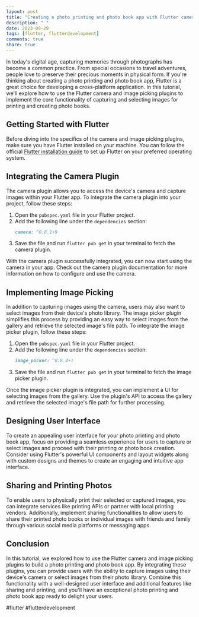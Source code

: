 ```yaml
---
layout: post
title: "Creating a photo printing and photo book app with Flutter camera and image picking"
description: " "
date: 2023-09-29
tags: [flutter, flutterdevelopment]
comments: true
share: true
---
```


In today's digital age, capturing memories through photographs has become a common practice. From special occasions to travel adventures, people love to preserve their precious moments in physical form. If you're thinking about creating a photo printing and photo book app, Flutter is a great choice for developing a cross-platform application. In this tutorial, we'll explore how to use the Flutter camera and image picking plugins to implement the core functionality of capturing and selecting images for printing and creating photo books.

## Getting Started with Flutter

Before diving into the specifics of the camera and image picking plugins, make sure you have Flutter installed on your machine. You can follow the official [Flutter installation guide](https://flutter.dev/docs/get-started/install) to set up Flutter on your preferred operating system.

## Integrating the Camera Plugin

The camera plugin allows you to access the device's camera and capture images within your Flutter app. To integrate the camera plugin into your project, follow these steps:

1. Open the `pubspec.yaml` file in your Flutter project.
2. Add the following line under the `dependencies` section:
   ```markdown
   camera: ^0.8.1+9
   ```
3. Save the file and run `flutter pub get` in your terminal to fetch the camera plugin.

With the camera plugin successfully integrated, you can now start using the camera in your app. Check out the camera plugin documentation for more information on how to configure and use the camera.

## Implementing Image Picking

In addition to capturing images using the camera, users may also want to select images from their device's photo library. The image picker plugin simplifies this process by providing an easy way to select images from the gallery and retrieve the selected image's file path. To integrate the image picker plugin, follow these steps:

1. Open the `pubspec.yaml` file in your Flutter project.
2. Add the following line under the `dependencies` section:
   ```markdown
   image_picker: ^0.8.4+1
   ```
3. Save the file and run `flutter pub get` in your terminal to fetch the image picker plugin.

Once the image picker plugin is integrated, you can implement a UI for selecting images from the gallery. Use the plugin's API to access the gallery and retrieve the selected image's file path for further processing.

## Designing User Interface

To create an appealing user interface for your photo printing and photo book app, focus on providing a seamless experience for users to capture or select images and proceed with their printing or photo book creation. Consider using Flutter's powerful UI components and layout widgets along with custom designs and themes to create an engaging and intuitive app interface.

## Sharing and Printing Photos

To enable users to physically print their selected or captured images, you can integrate services like printing APIs or partner with local printing vendors. Additionally, implement sharing functionalities to allow users to share their printed photo books or individual images with friends and family through various social media platforms or messaging apps. 

## Conclusion

In this tutorial, we explored how to use the Flutter camera and image picking plugins to build a photo printing and photo book app. By integrating these plugins, you can provide users with the ability to capture images using their device's camera or select images from their photo library. Combine this functionality with a well-designed user interface and additional features like sharing and printing, and you'll have an exceptional photo printing and photo book app ready to delight your users. 

#flutter #flutterdevelopment